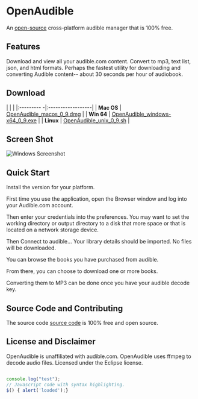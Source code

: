 # OpenAudible
An [open-source](https://github.com/openaudible/openaudible) cross-platform audible manager that is 100% free.

## Features
Download and view all your audible.com content. Convert to mp3, text list, json, and html formats.
Perhaps the fastest utility for downloading and converting Audible content-- about 30 seconds per hour of audiobook.

## Download

|         |           |
|:--------- -|:------------------|
| **Mac OS**   | [OpenAudible_macos_0_9.dmg](https://github.com/openaudible/openaudible/releases/download/v0.9/OpenAudible_macos_0_9.dmg) |
| **Win 64**   | [OpenAudible_windows-x64_0_9.exe](https://github.com/openaudible/openaudible/releases/download/v0.9/OpenAudible_windows-x64_0_9.exe) |
| **Linux**    | [OpenAudible_unix_0_9.sh](https://github.com/openaudible/openaudible/releases/download/v0.9/OpenAudible_unix_0_9.sh) |

## Screen Shot
![Windows Screenshot](https://openaudible.github.io/images/open_audible_win.png)

## Quick Start
Install the version for your platform.

First time you use the application, open the Browser window and log into your Audible.com account.

Then enter your credentials into the preferences.
You may want to set the working directory or output directory to a disk that more space or that is located on a network storage device.

Then Connect to audible... Your library details should be imported. No files will be downloaded.

You can browse the books you have purchased from audible.

From there, you can choose to download one or more books.

Converting them to MP3 can be done once you have your audible decode key.

## Source Code and Contributing
The source code [source code](https://github.com/openaudible/openaudible) is 100% free and open source.   

## License and Disclaimer
OpenAudible is unaffiliated with audible.com.
OpenAudible uses ffmpeg to decode audio files.
Licensed under the Eclipse license.

```js

console.log("test");
// Javascript code with syntax highlighting.
$() { alert('loaded');}
```
